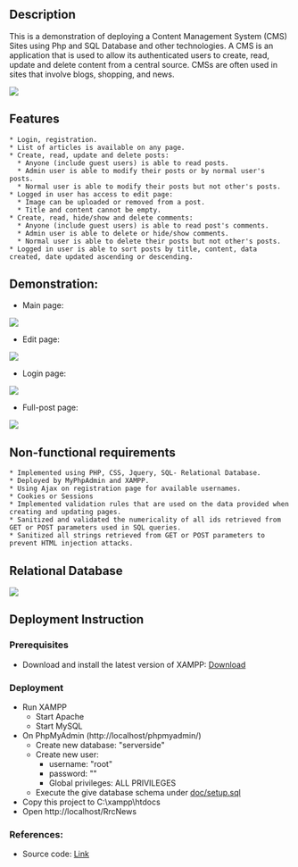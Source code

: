 ## Description
This is a demonstration of deploying a Content Management System (CMS) Sites using Php and SQL Database and other technologies.
A CMS is an application that is used to allow its authenticated users to create, read, update and delete content from a central source. CMSs are often used in sites that involve blogs, shopping, and news.

<div>
    <img src="assets/db/img/blogs/RRC_15.jpg" class="blog-image" />
</div>

## Features
```
* Login, registration.
* List of articles is available on any page.
* Create, read, update and delete posts:
  * Anyone (include guest users) is able to read posts.
  * Admin user is able to modify their posts or by normal user's posts.
  * Normal user is able to modify their posts but not other's posts.
* Logged in user has access to edit page:
  * Image can be uploaded or removed from a post.
  * Title and content cannot be empty.
* Create, read, hide/show and delete comments:
  * Anyone (include guest users) is able to read post's comments.
  * Admin user is able to delete or hide/show comments.
  * Normal user is able to delete their posts but not other's posts.
* Logged in user is able to sort posts by title, content, data created, date updated ascending or descending.
```

## Demonstration:
* Main page: 
<div>
    <img src="assets/db/img/blogs/RRC_12.jpg" class="blog-image" />
</div>

* Edit page: 
<div>
    <img src="assets/db/img/blogs/RRC_11.jpg" class="blog-image" />
</div>

* Login page: 
<div>
    <img src="assets/db/img/blogs/RRC_14.jpg" class="blog-image" />
</div>

* Full-post page: 
<div>
    <img src="assets/db/img/blogs/RRC_15.jpg" class="blog-image" />
</div>

## Non-functional requirements
```
* Implemented using PHP, CSS, Jquery, SQL- Relational Database.
* Deployed by MyPhpAdmin and XAMPP.
* Using Ajax on registration page for available usernames.
* Cookies or Sessions
* Implemented validation rules that are used on the data provided when creating and updating pages.
* Sanitized and validated the numericality of all ids retrieved from GET or POST parameters used in SQL queries.
* Sanitized all strings retrieved from GET or POST parameters to prevent HTML injection attacks.
```

## Relational Database
<div>
    <img src="assets/db/img/blogs/RRC_17.jpg" class="blog-image" />
</div>


## Deployment Instruction
### Prerequisites
 * Download and install the latest version of XAMPP: [Download](https://www.apachefriends.org/download.html) 
 
### Deployment
 * Run XAMPP 
   * Start Apache
   * Start MySQL
 * On PhpMyAdmin (http://localhost/phpmyadmin/)
   * Create new database: "serverside"
   * Create new user:
     * username: "root"
     * password: ""
     * Global privileges: ALL PRIVILEGES
   * Execute the give database schema under [doc/setup.sql](https://github.com/jimmy-vo/RrcNews/blob/master/doc/setup.sql) 
 * Copy this project to C:\xampp\htdocs
 * Open http://localhost/RrcNews

### References:
 * Source code: [Link](https://github.com/jimmy-vo/RrcNews) 

